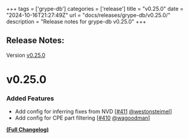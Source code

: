 +++
tags = ['grype-db']
categories = ['release']
title = "v0.25.0"
date = "2024-10-16T21:27:49Z"
url = "docs/releases/grype-db/v0.25.0/"
description = "Release notes for grype-db v0.25.0"
+++

## Release Notes:
Version [v0.25.0](https://github.com/anchore/grype-db/releases/tag/v0.25.0)

# v0.25.0

### Added Features

- Add config for inferring fixes from NVD [[#411](https://github.com/anchore/grype-db/pull/411) [@westonsteimel](https://github.com/westonsteimel)]
- Add config for CPE part filtering [[#410](https://github.com/anchore/grype-db/pull/410) [@wagoodman](https://github.com/wagoodman)]

**[(Full Changelog)](https://github.com/anchore/grype-db/compare/v0.24.1...v0.25.0)**
